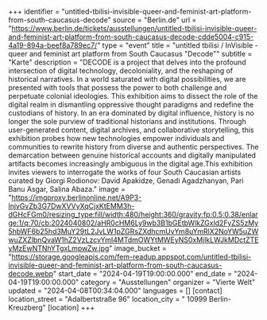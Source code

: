 +++
identifier = "untitled-tbilisi-invisible-queer-and-feminist-art-platform-from-south-caucasus-decode"
source = "Berlin.de"
url = "https://www.berlin.de/tickets/ausstellungen/untitled-tbilisi-invisible-queer-and-feminist-art-platform-from-south-caucasus-decode-cdde5004-c915-4a19-894a-beef8a789ec7/"
type = "event"
title = "untitled tbilisi / InVisible - queer and feminist art platform from South Caucasus "Decode""
subtitle = "Karte"
description = "DECODE is a project that delves into the profound intersection of digital technology, decoloniality, and the reshaping of historical narratives. In a world saturated with digital possibilities, we are presented with tools that possess the power to both challenge and perpetuate colonial ideologies. This exhibition aims to dissect the role of the digital realm in dismantling oppressive thought paradigms and redefine the custodians of history. In an era dominated by digital influence, history is no longer the sole purview of traditional historians and institutions. Through user-generated content, digital archives, and collaborative storytelling, this exhibition probes how new technologies empower individuals and communities to rewrite history from diverse and authentic perspectives. The demarcation between genuine historical accounts and digitally manipulated artifacts becomes increasingly ambiguous in the digital age.This exhibition invites viewers to interrogate the works of four South Caucasian artists curated by Giorgi Rodionov: David Apakidze, Genadi Agadzhanyan, Pari Banu Asgar, Salina Abaza."
image = "https://imgproxy.berlinonline.net/A9P3-lnjvGvZb3G7DwXVVyXqCjxKtEMM3h-dGHcFGm0/resizing_type:fill/width:480/height:360/gravity:fp:0.5:0.38/enlarge:1/q:70/cb:2024040802/aHR0cHM6Ly9wb3B1bGEtbWlkZGxld2FyZS5zMy5hbWF6b25hd3MuY29tL2JvLW1pZGRsZXdhcmUvYm8uYmRlX2NoYW5uZWwuZXZlbnQvaW1hZ2VzLzcvYmI4MTdmOWYtMWEyNS0xMjlkLWJkMDctZTEyMzEwNTNhYTgxLmpwZw.jpg"
image_bucket = "https://storage.googleapis.com/fem-readup.appspot.com/untitled-tbilisi-invisible-queer-and-feminist-art-platform-from-south-caucasus-decode.webp"
start_date = "2024-04-19T19:00:00.000"
end_date = "2024-04-19T19:00:00.000"
category = "Ausstellungen"
organizer = "Vierte Welt"
updated = "2024-04-08T00:34:04.000"
languages = []
[contact]
location_street = "Adalbertstraße 96"
location_city = " 10999 Berlin-Kreuzberg"
[location]
+++